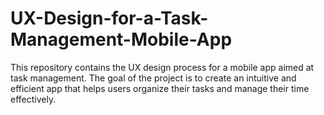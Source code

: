 # UX-Design-for-a-Task-Management-Mobile-App
This repository contains the UX design process for a mobile app aimed at task management. The goal of the project is to create an intuitive and efficient app that helps users organize their tasks and manage their time effectively.
